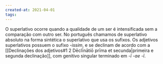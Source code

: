 ```yaml
---
created-at: 2021-04-01
tags:
---
```

O superlativo ocorre quando a qualidade de um ser é intensificada sem a comparação com outro ser. No português chamamos de superlativo absoluto na forma sintética o superlativo que usa os sufixos.
Os adjetivos superlativos possuem o sufixo *-issim*, e se declinam de acordo com a [[Declinações dos adjetivos#1 2 Dēclīnātiō prīma et secunda|primeira e segunda declinação]], com genitivo singular terminado em *-ī -ae -ī*.